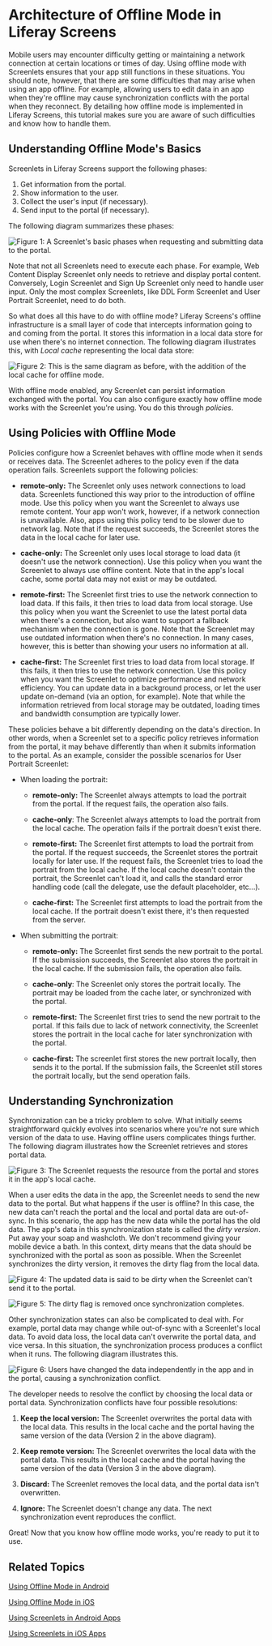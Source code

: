 # Architecture of Offline Mode in Liferay Screens

Mobile users may encounter difficulty getting or maintaining a network 
connection at certain locations or times of day. Using offline mode with 
Screenlets ensures that your app still functions in these situations. You should 
note, however, that there are some difficulties that may arise when using an app 
offline. For example, allowing users to edit data in an app when they're offline 
may cause synchronization conflicts with the portal when they reconnect. By 
detailing how offline mode is implemented in Liferay Screens, this tutorial 
makes sure you are aware of such difficulties and know how to handle them.

## Understanding Offline Mode's Basics

Screenlets in Liferay Screens support the following phases: 

1. Get information from the portal.
2. Show information to the user.
3. Collect the user's input (if necessary).
4. Send input to the portal (if necessary).

The following diagram summarizes these phases:

![Figure 1: A Screenlet's basic phases when requesting and submitting data to the portal.](../../images/screens-offline-01.png)

Note that not all Screenlets need to execute each phase. For example, Web 
Content Display Screenlet only needs to retrieve and display portal content. 
Conversely, Login Screenlet and Sign Up Screenlet only need to handle user 
input. Only the most complex Screenlets, like DDL Form Screenlet and User 
Portrait Screenlet, need to do both. 

So what does all this have to do with offline mode? Liferay Screens's offline 
infrastructure is a small layer of code that intercepts information going to and 
coming from the portal. It stores this information in a local data store for use 
when there's no internet connection. The following diagram illustrates this, 
with *Local cache* representing the local data store:

![Figure 2: This is the same diagram as before, with the addition of the local cache for offline mode.](../../images/screens-offline-02.png)

With offline mode enabled, any Screenlet can persist information exchanged with 
the portal. You can also configure exactly how offline mode works with the 
Screenlet you're using. You do this through *policies*.

## Using Policies with Offline Mode

Policies configure how a Screenlet behaves with offline mode when it sends or 
receives data. The Screenlet adheres to the policy even if the data operation 
fails. Screenlets support the following policies:

- **remote-only:** The Screenlet only uses network connections to load data. 
Screenlets functioned this way prior to the introduction of offline mode. Use 
this policy when you want the Screenlet to always use remote content. Your app 
won't work, however, if a network connection is unavailable. Also, apps using 
this policy tend to be slower due to network lag. Note that if the request 
succeeds, the Screenlet stores the data in the local cache for later use.

- **cache-only:** The Screenlet only uses local storage to load data (it doesn't 
use the network connection). Use this policy when you want the Screenlet to 
always use offline content. Note that in the app's local cache, some portal data 
may not exist or may be outdated.

- **remote-first:** The Screenlet first tries to use the network connection to 
load data. If this fails, it then tries to load data from local storage. Use 
this policy when you want the Screenlet to use the latest portal data when 
there's a connection, but also want to support a fallback mechanism when the 
connection is gone. Note that the Screenlet may use outdated information when 
there's no connection. In many cases, however, this is better than showing your 
users no information at all.

- **cache-first:** The Screenlet first tries to load data from local storage. If 
this fails, it then tries to use the network connection. Use this policy when 
you want the Screenlet to optimize performance and network efficiency. You can 
update data in a background process, or let the user update on-demand (via an 
option, for example). Note that while the information retrieved from local 
storage may be outdated, loading times and bandwidth consumption are typically 
lower.

These policies behave a bit differently depending on the data's direction. In 
other words, when a Screenlet set to a specific policy retrieves information 
from the portal, it may behave differently than when it submits information to 
the portal. As an example, consider the possible scenarios for User Portrait 
Screenlet: 

- When loading the portrait:
    - **remote-only:** The Screenlet always attempts to load the portrait from 
    the portal. If the request fails, the operation also fails.
    
    - **cache-only**: The Screenlet always attempts to load the portrait from 
    the local cache. The operation fails if the portrait doesn't exist there.
    
    - **remote-first:** The Screenlet first attempts to load the portrait from 
    the portal. If the request succeeds, the Screenlet stores the portrait 
    locally for later use. If the request fails, the Screenlet tries to load the 
    portrait from the local cache. If the local cache doesn't contain the 
    portrait, the Screenlet can't load it, and calls the standard error handling 
    code (call the delegate, use the default placeholder, etc...). 
    
    - **cache-first:** The Screenlet first attempts to load the portrait from 
    the local cache. If the portrait doesn't exist there, it's then requested 
    from the server.

- When submitting the portrait:
    - **remote-only:** The Screenlet first sends the new portrait to the portal. 
    If the submission succeeds, the Screenlet also stores the portrait in the 
    local cache. If the submission fails, the operation also fails.
    
    - **cache-only**: The Screenlet only stores the portrait locally. The 
    portrait may be loaded from the cache later, or synchronized with the 
    portal.
    
    - **remote-first:** The Screenlet first tries to send the new portrait to 
    the portal. If this fails due to lack of network connectivity, the Screenlet 
    stores the portrait in the local cache for later synchronization with the 
    portal.
    
    - **cache-first:** The screenlet first stores the new portrait locally, then 
    sends it to the portal. If the submission fails, the Screenlet still stores 
    the portrait locally, but the send operation fails.

## Understanding Synchronization

Synchronization can be a tricky problem to solve. What initially seems 
straightforward quickly evolves into scenarios where you're not sure which 
version of the data to use. Having offline users complicates things further. The 
following diagram illustrates how the Screenlet retrieves and stores portal 
data. 

![Figure 3: The Screenlet requests the resource from the portal and stores it in the app's local cache.](../../images/screens-offline-03.png)

When a user edits the data in the app, the Screenlet needs to send the new data 
to the portal. But what happens if the user is offline? In this case, the new 
data can't reach the portal and the local and portal data are out-of-sync. In 
this scenario, the app has the new data while the portal has the old data. The 
app's data in this synchronization state is called the *dirty version*. Put away 
your soap and washcloth. We don't recommend giving your mobile device a bath. In 
this context, dirty means that the data should be synchronized with the portal 
as soon as possible. When the Screenlet synchronizes the dirty version, it 
removes the dirty flag from the local data. 

![Figure 4: The updated data is said to be dirty when the Screenlet can't send it to the portal.](../../images/screens-offline-04.png)

![Figure 5: The dirty flag is removed once synchronization completes.](../../images/screens-offline-05.png)

Other synchronization states can also be complicated to deal with. For example, 
portal data may change while out-of-sync with a Screenlet's local data. To avoid 
data loss, the local data can't overwrite the portal data, and vice versa. In 
this situation, the synchronization process produces a conflict when it runs. 
The following diagram illustrates this.

![Figure 6: Users have changed the data independently in the app and in the portal, causing a synchronization conflict.](../../images/screens-offline-06.png)

The developer needs to resolve the conflict by choosing the local data or portal 
data. Synchronization conflicts have four possible resolutions:

1. **Keep the local version:** The Screenlet overwrites the portal data with the 
local data. This results in the local cache and the portal having the same 
version of the data (Version 2 in the above diagram).

2. **Keep remote version:** The Screenlet overwrites the local data with the 
portal data. This results in the local cache and the portal having the same 
version of the data (Version 3 in the above diagram).

3. **Discard:** The Screenlet removes the local data, and the portal data isn't 
overwritten.

4. **Ignore:** The Screenlet doesn't change any data. The next synchronization 
event reproduces the conflict.

Great! Now that you know how offline mode works, you're ready to put it to use.

## Related Topics

[Using Offline Mode in Android](http://www.liferay.com/)

[Using Offline Mode in iOS](http://www.liferay.com/)

[Using Screenlets in Android Apps](/develop/tutorials/-/knowledge_base/6-2/using-screenlets-in-android-apps)

[Using Screenlets in iOS Apps](/develop/tutorials/-/knowledge_base/6-2/using-screenlets-in-ios-apps)
